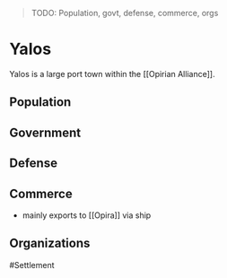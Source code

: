> TODO: Population, govt, defense, commerce, orgs

# Yalos
Yalos is a large port town within the [[Opirian Alliance]]. 

## Population


## Government


## Defense


## Commerce
- mainly exports to [[Opira]] via ship

## Organizations


#Settlement 